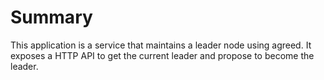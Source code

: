 # Summary

This application is a service that maintains a leader node using agreed. It exposes a HTTP API to get the current leader and propose to become the leader.
